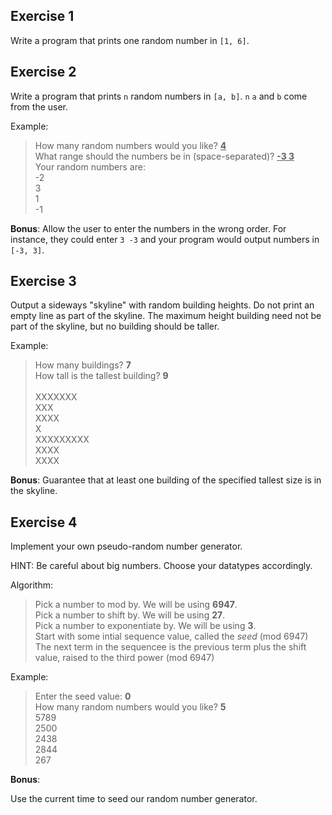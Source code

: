Exercise 1
---

Write a program that prints one random number in `[1, 6]`.

Exercise 2
---

Write a program that prints `n` random numbers in `[a, b]`.
`n` `a` and `b` come from the user.

Example:

> How many random numbers would you like? <u>**4**</u><br>
> What range should the numbers be in (space-separated)? <u>**-3 3**</u><br>
> Your random numbers are:<br>
> -2<br>
> 3<br>
> 1<br>
> -1

**Bonus**:
Allow the user to enter the numbers in the wrong order.
For instance, they could enter `3 -3` and your program would output numbers in `[-3, 3]`.


Exercise 3
---

Output a sideways "skyline" with random building heights.
Do not print an empty line as part of the skyline.
The maximum height building need not be part of the skyline, but no building should be taller.

Example:

> How many buildings? **7**<br>
> How tall is the tallest building? **9**<br>
> <br>
> XXXXXXX<br>
> XXX<br>
> XXXX<br>
> X<br>
> XXXXXXXXX<br>
> XXXX<br>
> XXXX

**Bonus**:
Guarantee that at least one building of the specified tallest size is in the skyline.


Exercise 4
---

Implement your own pseudo-random number generator.

HINT:
Be careful about big numbers.
Choose your datatypes accordingly.

Algorithm:

> Pick a number to mod by.
> We will be using **6947**.<br>
> Pick a number to shift by.
> We will be using **27**.<br>
> Pick a number to exponentiate by.
> We will be using **3**.<br>
> Start with some intial sequence value, called the *seed* (mod 6947)<br>
> The next term in the sequencee is the previous term plus the shift value, raised to the third power (mod 6947)

Example:

> Enter the seed value: **0**<br>
> How many random numbers would you like? **5**<br>
> 5789<br>
> 2500<br>
> 2438<br>
> 2844<br>
> 267


**Bonus**:

Use the current time to seed our random number generator.

